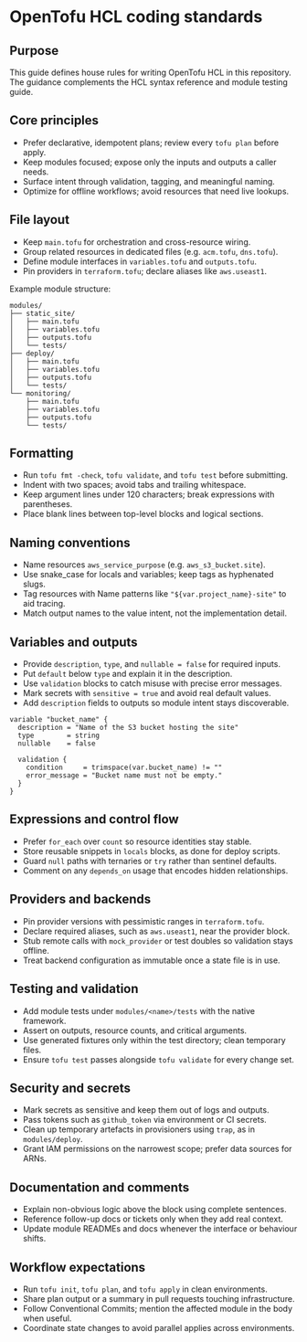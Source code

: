 # OpenTofu HCL coding standards

## Purpose

This guide defines house rules for writing OpenTofu HCL in this repository.
The guidance complements the HCL syntax reference and module testing guide.

## Core principles

- Prefer declarative, idempotent plans; review every `tofu plan` before apply.
- Keep modules focused; expose only the inputs and outputs a caller needs.
- Surface intent through validation, tagging, and meaningful naming.
- Optimize for offline workflows; avoid resources that need live lookups.

## File layout

- Keep `main.tofu` for orchestration and cross-resource wiring.
- Group related resources in dedicated files (e.g. `acm.tofu`, `dns.tofu`).
- Define module interfaces in `variables.tofu` and `outputs.tofu`.
- Pin providers in `terraform.tofu`; declare aliases like `aws.useast1`.

Example module structure:

```plaintext
modules/
├── static_site/
│   ├── main.tofu
│   ├── variables.tofu
│   ├── outputs.tofu
│   └── tests/
├── deploy/
│   ├── main.tofu
│   ├── variables.tofu
│   ├── outputs.tofu
│   └── tests/
└── monitoring/
    ├── main.tofu
    ├── variables.tofu
    ├── outputs.tofu
    └── tests/
```

## Formatting

- Run `tofu fmt -check`, `tofu validate`, and `tofu test` before submitting.
- Indent with two spaces; avoid tabs and trailing whitespace.
- Keep argument lines under 120 characters; break expressions with parentheses.
- Place blank lines between top-level blocks and logical sections.

## Naming conventions

- Name resources `aws_service_purpose` (e.g. `aws_s3_bucket.site`).
- Use snake_case for locals and variables; keep tags as hyphenated slugs.
- Tag resources with Name patterns like `"${var.project_name}-site"` to aid
  tracing.
- Match output names to the value intent, not the implementation detail.

## Variables and outputs

- Provide `description`, `type`, and `nullable = false` for required inputs.
- Put `default` below `type` and explain it in the description.
- Use `validation` blocks to catch misuse with precise error messages.
- Mark secrets with `sensitive = true` and avoid real default values.
- Add `description` fields to outputs so module intent stays discoverable.

```hcl
variable "bucket_name" {
  description = "Name of the S3 bucket hosting the site"
  type        = string
  nullable    = false

  validation {
    condition     = trimspace(var.bucket_name) != ""
    error_message = "Bucket name must not be empty."
  }
}
```

## Expressions and control flow

- Prefer `for_each` over `count` so resource identities stay stable.
- Store reusable snippets in `locals` blocks, as done for deploy scripts.
- Guard `null` paths with ternaries or `try` rather than sentinel defaults.
- Comment on any `depends_on` usage that encodes hidden relationships.

## Providers and backends

- Pin provider versions with pessimistic ranges in `terraform.tofu`.
- Declare required aliases, such as `aws.useast1`, near the provider block.
- Stub remote calls with `mock_provider` or test doubles so validation stays
  offline.
- Treat backend configuration as immutable once a state file is in use.

## Testing and validation

- Add module tests under `modules/<name>/tests` with the native framework.
- Assert on outputs, resource counts, and critical arguments.
- Use generated fixtures only within the test directory; clean temporary files.
- Ensure `tofu test` passes alongside `tofu validate` for every change set.

## Security and secrets

- Mark secrets as sensitive and keep them out of logs and outputs.
- Pass tokens such as `github_token` via environment or CI secrets.
- Clean up temporary artefacts in provisioners using `trap`, as in
  `modules/deploy`.
- Grant IAM permissions on the narrowest scope; prefer data sources for ARNs.

## Documentation and comments

- Explain non-obvious logic above the block using complete sentences.
- Reference follow-up docs or tickets only when they add real context.
- Update module READMEs and docs whenever the interface or behaviour shifts.

## Workflow expectations

- Run `tofu init`, `tofu plan`, and `tofu apply` in clean environments.
- Share plan output or a summary in pull requests touching infrastructure.
- Follow Conventional Commits; mention the affected module in the body when
  useful.
- Coordinate state changes to avoid parallel applies across environments.
